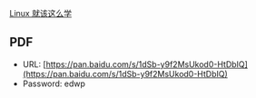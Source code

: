[Linux 就该这么学](https://www.linuxprobe.com/docs/LinuxProbe.pdf)

## PDF

- URL: [https://pan.baidu.com/s/1dSb-y9f2MsUkod0-HtDbIQ](https://pan.baidu.com/s/1dSb-y9f2MsUkod0-HtDbIQ)
- Password: edwp
